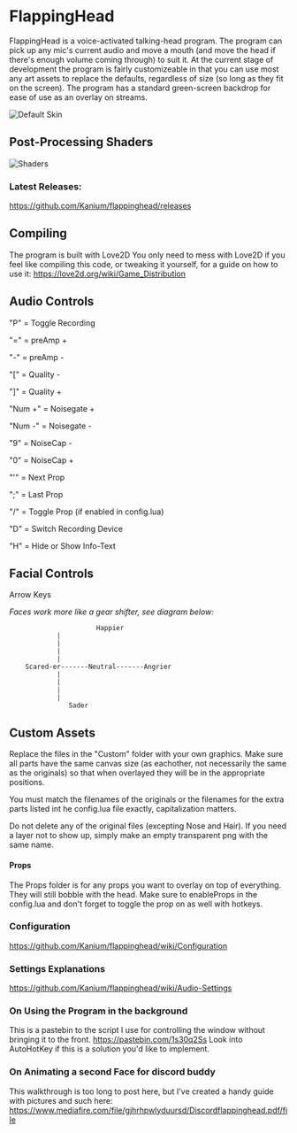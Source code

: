 # FlappingHead
FlappingHead is a voice-activated talking-head program. The program can pick up any mic's current audio and move a mouth (and move the head if there's enough volume coming through) to suit it. At the current stage of development the program is fairly customizeable in that you can use most any art assets to replace the defaults, regardless of size (so long as they fit on the screen). The program has a standard green-screen backdrop for ease of use as an overlay on streams.


![Default Skin](https://i.imgur.com/FsbxwdA.gif) 

## Post-Processing Shaders
![Shaders](https://i.gyazo.com/c040308c1e2e7ca7b0cc67c6acd3dd16.png)

### Latest Releases:
https://github.com/Kanium/flappinghead/releases

## Compiling
The program is built with Love2D
You only need to mess with Love2D if you feel like compiling this code, or tweaking it yourself, for a guide on how to use it: https://love2d.org/wiki/Game_Distribution


## Audio Controls
"P" = Toggle Recording

"=" = preAmp +

"-" = preAmp -

"[" = Quality -

"]" = Quality +

"Num +" = Noisegate +

"Num -" = Noisegate -

"9" = NoiseCap -

"0" = NoiseCap +

"'" = Next Prop

";" = Last Prop

"/" = Toggle Prop (if enabled in config.lua)

"D" = Switch Recording Device

"H" = Hide or Show Info-Text

## Facial Controls
Arrow Keys

*Faces work more like a gear shifter, see diagram below:*


                          Happier
				|
				|
				|
				|
		Scared-er-------Neutral-------Angrier
				|
				|
				|
				|
			       Sader

## Custom Assets
Replace the files in the "Custom" folder with your own graphics. Make sure all parts have the same canvas size (as eachother, not necessarily the same as the originals) so that when overlayed they will be in the appropriate positions.

You must match the filenames of the originals or the filenames for the extra parts listed int he config.lua file exactly, capitalization matters.

Do not delete any of the original files (excepting Nose and Hair). If you need a layer not to show up, simply make an empty transparent png with the same name.

#### Props
The Props folder is for any props you want to overlay on top of everything. They will still bobble with the head. Make sure to enableProps in the config.lua and don't forget to toggle the prop on as well with hotkeys.

### Configuration
https://github.com/Kanium/flappinghead/wiki/Configuration

### Settings Explanations
https://github.com/Kanium/flappinghead/wiki/Audio-Settings

### On Using the Program in the background
This is a pastebin to the script I use for controlling the window without bringing it to the front.
https://pastebin.com/1s30q2Ss
Look into AutoHotKey if this is a solution you'd like to implement.

### On Animating a second Face for discord buddy
This walkthrough is too long to post here, but I've created a handy guide with pictures and such here:
https://www.mediafire.com/file/gjhrhpwlyduursd/Discordflappinghead.pdf/file
